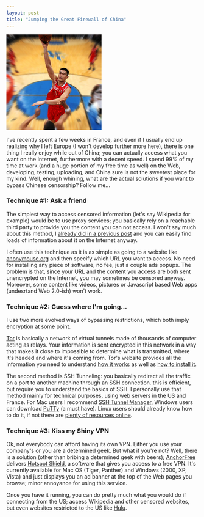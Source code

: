 ```yaml
---
layout: post
title: "Jumping the Great Firewall of China"
---
```


![Slam dunk](/files/yaoming.png)

I've recently spent a few weeks in France, and even if I usually end up realizing why I left Europe (I won't develop further more here), there is one thing I really enjoy while out of China; you can actually access what you want on the Internet, furthermore with a decent speed. I spend 99% of my time at work (and a huge portion of my free time as well) on the Web, developing, testing, uploading, and China sure is not the sweetest place for my kind. Well, enough whining, what are the actual solutions if you want to bypass Chinese censorship? Follow me...

### Technique #1: Ask a friend

The simplest way to access censored information (let's say Wikipedia for example) would be to use proxy services; you basically rely on a reachable third party to provide you the content you can not access. I won't say much about this method, I [already did in a previous post](/blog/internet-%E6%B2%A1%E6%9C%89#proxies) and you can easily find loads of information about it on the Internet anyway.

I often use this technique as it is as simple as going to a website like [anonymouse.org](http://anonymouse.org) and then specify which URL you want to access. No need for installing any piece of software, no fee, just a couple ads popups. The problem is that, since your URL and the content you access are both sent unencrypted on the Internet, you may sometimes be censored anyway. Moreover, some content like videos, pictures or Javascript based Web apps (undesrtand Web 2.0-ish) won't work.

### Technique #2: Guess where I'm going...

I use two more evolved ways of bypassing restrictions, which both imply encryption at some point.

[Tor](http://www.torproject.org/) is basically a network of virtual tunnels made of thousands of computer acting as relays. Your information is sent encrypted in this network in a way that makes it close to impossible to determine what is transmitted, where it's headed and where it's coming from. Tor's website provides all the information you need to understand [how it works](https://www.torproject.org/overview.html.en) as well as [how to install it](https://www.torproject.org/documentation.html.en#RunningTor).

The second method is SSH Tunneling: you basically redirect all the traffic on a port to another machine through an SSH connection. this is efficient, but require you to understand the basics of SSH. I personally use that method mainly for technical purposes, using web servers in the US and France. For Mac users I recommend [SSH Tunnel Manager](http://projects.tynsoe.org/en/stm/), Windows users can download [PuTTy](http://www.chiark.greenend.org.uk/~sgtatham/putty/) (a must have). Linux users should already know how to do it, if not there are [plenty of resources online](http://tinyurl.com/7hocue).

### Technique #3: Kiss my Shiny VPN

Ok, not everybody can afford having its own VPN. Either you use your company's or you are a determined geek. But what if you're not? Well, there is a solution (other than bribing a determined geek with beers); [AnchorFree](http://anchorfree.com/) delivers [Hotspot Shield](http://anchorfree.com/downloads/hotspot-shield/), a software that gives you access to a free VPN. It's currently available for Mac OS (Tiger, Panther) and Windows (2000, XP, Vista) and just displays you an ad banner at the top of the Web pages you browse; minor annoyance for using this service.

Once you have it running, you can do pretty much what you would do if connecting from the US; access Wikipedia and other censored websites, but even websites restricted to the US like [Hulu](http://hulu.com).
